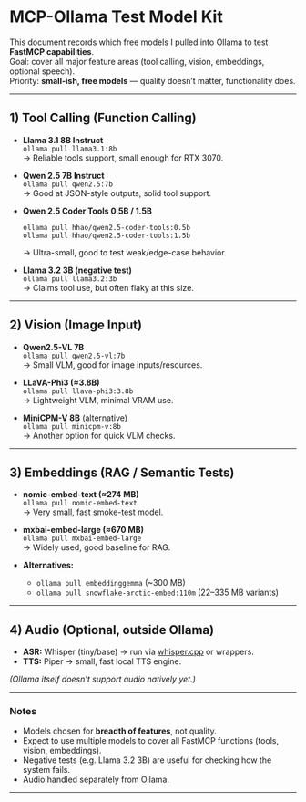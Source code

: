 # MCP-Ollama Test Model Kit

This document records which free models I pulled into Ollama to test **FastMCP capabilities**.  
Goal: cover all major feature areas (tool calling, vision, embeddings, optional speech).  
Priority: **small-ish, free models** — quality doesn’t matter, functionality does.

---

## 1) Tool Calling (Function Calling)

- **Llama 3.1 8B Instruct**  
  `ollama pull llama3.1:8b`  
  → Reliable tools support, small enough for RTX 3070.  

- **Qwen 2.5 7B Instruct**  
  `ollama pull qwen2.5:7b`  
  → Good at JSON-style outputs, solid tool support.  

- **Qwen 2.5 Coder Tools 0.5B / 1.5B**  
  ```
  ollama pull hhao/qwen2.5-coder-tools:0.5b
  ollama pull hhao/qwen2.5-coder-tools:1.5b
  ```  
  → Ultra-small, good to test weak/edge-case behavior.  

- **Llama 3.2 3B (negative test)**  
  `ollama pull llama3.2:3b`  
  → Claims tool use, but often flaky at this size.

---

## 2) Vision (Image Input)

- **Qwen2.5-VL 7B**  
  `ollama pull qwen2.5-vl:7b`  
  → Small VLM, good for image inputs/resources.  

- **LLaVA-Phi3 (≈3.8B)**  
  `ollama pull llava-phi3:3.8b`  
  → Lightweight VLM, minimal VRAM use.  

- **MiniCPM-V 8B** (alternative)  
  `ollama pull minicpm-v:8b`  
  → Another option for quick VLM checks.

---

## 3) Embeddings (RAG / Semantic Tests)

- **nomic-embed-text (≈274 MB)**  
  `ollama pull nomic-embed-text`  
  → Very small, fast smoke-test model.  

- **mxbai-embed-large (≈670 MB)**  
  `ollama pull mxbai-embed-large`  
  → Widely used, good baseline for RAG.  

- **Alternatives:**  
  - `ollama pull embeddinggemma` (~300 MB)  
  - `ollama pull snowflake-arctic-embed:110m` (22–335 MB variants)

---

## 4) Audio (Optional, outside Ollama)

- **ASR:** Whisper (tiny/base) → run via [whisper.cpp](https://github.com/ggerganov/whisper.cpp) or wrappers.  
- **TTS:** Piper → small, fast local TTS engine.  

*(Ollama itself doesn’t support audio natively yet.)*

---

### Notes
- Models chosen for **breadth of features**, not quality.  
- Expect to use multiple models to cover all FastMCP functions (tools, vision, embeddings).  
- Negative tests (e.g. Llama 3.2 3B) are useful for checking how the system fails.  
- Audio handled separately from Ollama.

---
